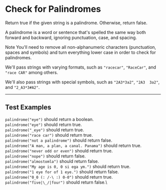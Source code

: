 # Check for Palindromes

Return true if the given string is a palindrome. Otherwise, return false.

A palindrome is a word or sentence that's spelled the same way both forward and backward, ignoring punctuation, case, and spacing.

Note
You'll need to remove all non-alphanumeric characters (punctuation, spaces and symbols) and turn everything lower case in order to check for palindromes.

We'll pass strings with varying formats, such as `"racecar"`, `"RaceCar"`, and `"race CAR"` among others.

We'll also pass strings with special symbols, such as `"2A3*3a2"`, `"2A3  3a2"`, and `"2_A3*3#A2"`.

---

## Test Examples

`palindrome("eye")` should return a boolean.\
`palindrome("eye")` should return true.\
`palindrome("_eye")` should return true.\
`palindrome("race car")` should return true.\
`palindrome("not a palindrome")` should return false.\
`palindrome("A man, a plan, a canal. Panama")` should return true.\
`palindrome("never odd or even")` should return true.\
`palindrome("nope")` should return false.\
`palindrome("almostomla")` should return false.\
`palindrome("My age is 0, 0 si ega ym.")` should return true.\
`palindrome("1 eye for of 1 eye.")` should return false.\
`palindrome("0_0 (: /-\ :) 0-0")` should return true.\
`palindrome("five|\_/|four")` should return false.\
